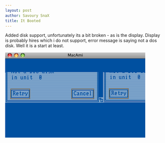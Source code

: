 ```yaml
---
layout: post
author: Savoury SnaX
title: It Booted
---
```


 Added disk support, unfortunately its a bit broken - as is the display. Display is probably hires which i do not support, error message is saying not a dos disk. Well it is a start at least.

 ![Not a DOS disk](/images/notadosdisk.png)

